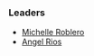 ### Leaders
* [Michelle Roblero](mailto:michelle.roblero@owasp.org)
* [Angel Rios](mailto:angel.rios@owasp.org)
